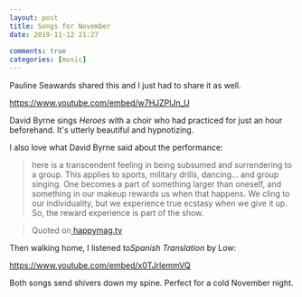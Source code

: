 ```yaml
---  
layout: post  
title: Songs for November  
date: 2019-11-12 21:27  
  
comments: true  
categories: [music]  
---  
```

Pauline Seawards shared this and I just had to share it as well.

https://www.youtube.com/embed/w7HJZPlJn_U

David Byrne sings *Heroes* with a choir who had practiced for just an hour beforehand. It's utterly beautiful and hypnotizing.

I also love what David Byrne said about the performance:   

> here is a transcendent feeling in being subsumed and surrendering  to a group. This applies to sports, military drills, dancing… and group  singing. One becomes a part of something larger than oneself, and  something in our makeup rewards us when that happens. We cling to our  individuality, but we experience true ecstasy when we give it up. So,  the reward experience is part of the show.

> Quoted on<a href="https://happymag.tv/watch-david-byrne-perform-a-chilling-cover-bowies-heroes-backed-by-a-choir-of-strangers/"> happymag.tv</a>  

Then walking home, I listened to*Spanish Translation* by Low:

https://www.youtube.com/embed/x0TJrlemmVQ

Both songs send shivers down my spine. Perfect for a cold November night.  

